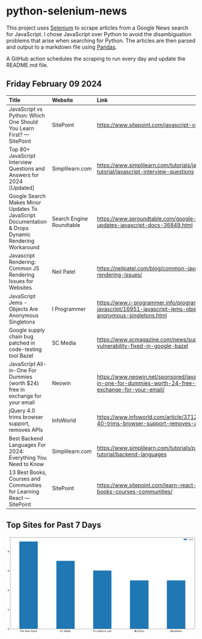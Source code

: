 # python-selenium-news

This project uses [Selenium](https://www.seleniumhq.org/) to scrape articles from a Google News search for JavaScript.
I chose JavaScript over Python to avoid the disambiguation problems that arise when searching for Python.
The articles are then parsed and output to a markdown file using [Pandas](https://pandas.pydata.org/).

A GitHub action schedules the scraping to run every day and update the README.md file.

## Friday February 09 2024


| Title                                                                                              | Website                  | Link                                                                                                                 |
|:---------------------------------------------------------------------------------------------------|:-------------------------|:---------------------------------------------------------------------------------------------------------------------|
| JavaScript vs Python: Which One Should You Learn First? — SitePoint                                | SitePoint                | https://www.sitepoint.com/javascript-vs-python/                                                                      |
| Top 80+ JavaScript Interview Questions and Answers for 2024 [Updated]                              | Simplilearn.com          | https://www.simplilearn.com/tutorials/javascript-tutorial/javascript-interview-questions                             |
| Google Search Makes Minor Updates To JavaScript Documentation & Drops Dynamic Rendering Workaround | Search Engine Roundtable | https://www.seroundtable.com/google-search-updates-javascript-docs-36849.html                                        |
| Javascript Rendering: Common JS Rendering Issues for Websites                                      | Neil Patel               | https://neilpatel.com/blog/common-javascript-rendering-issues/                                                       |
| JavaScript Jems - Objects Are Anonymous Singletons                                                 | I Programmer             | https://www.i-programmer.info/programming/113-javascript/16951-javascript-jems-objects-are-anonymous-singletons.html |
| Google supply chain bug patched in code-testing tool Bazel                                         | SC Media                 | https://www.scmagazine.com/news/supply-chain-vulnerability-fixed-in-google-bazel                                     |
| JavaScript All-in-One For Dummies (worth $24) free in exchange for your email                      | Neowin                   | https://www.neowin.net/sponsored/javascript-all-in-one-for-dummies-worth-24-free-in-exchange-for-your-email/         |
| jQuery 4.0 trims browser support, removes APIs                                                     | InfoWorld                | https://www.infoworld.com/article/3712823/jquery-40-trims-browser-support-removes-apis.html                          |
| Best Backend Languages For 2024: Everything You Need to Know                                       | Simplilearn.com          | https://www.simplilearn.com/tutorials/programming-tutorial/backend-languages                                         |
| 13 Best Books, Courses and Communities for Learning React — SitePoint                              | SitePoint                | https://www.sitepoint.com/learn-react-best-books-courses-communities/                                                |
## Top Sites for Past 7 Days

![Graph of Top Sites](https://raw.githubusercontent.com/dan-mba/python-selenium-news/main/last-week.png)
